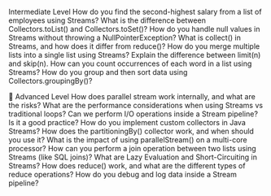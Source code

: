 Intermediate Level
How do you find the second-highest salary from a list of employees using Streams?
What is the difference between Collectors.toList() and Collectors.toSet()?
How do you handle null values in Streams without throwing a NullPointerException?
What is collect() in Streams, and how does it differ from reduce()?
How do you merge multiple lists into a single list using Streams?
Explain the difference between limit(n) and skip(n).
How can you count occurrences of each word in a list using Streams?
How do you group and then sort data using Collectors.groupingBy()?

🔴 Advanced Level
How does parallel stream work internally, and what are the risks?
What are the performance considerations when using Streams vs traditional loops?
Can we perform I/O operations inside a Stream pipeline? Is it a good practice?
How do you implement custom collectors in Java Streams?
How does the partitioningBy() collector work, and when should you use it?
What is the impact of using parallelStream() on a multi-core processor?
How can you perform a join operation between two lists using Streams (like SQL joins)?
What are Lazy Evaluation and Short-Circuiting in Streams?
How does reduce() work, and what are the different types of reduce operations?
How do you debug and log data inside a Stream pipeline?
